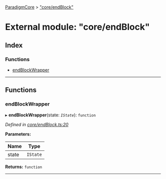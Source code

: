 [ParadigmCore](../README.md) > ["core/endBlock"](../modules/_core_endblock_.md)

# External module: "core/endBlock"

## Index

### Functions

* [endBlockWrapper](_core_endblock_.md#endblockwrapper)

---

## Functions

<a id="endblockwrapper"></a>

###  endBlockWrapper

▸ **endBlockWrapper**(state: *`IState`*): `function`

*Defined in [core/endBlock.ts:20](https://github.com/paradigmfoundation/paradigmcore/blob/7bb994c/src/core/endBlock.ts#L20)*

**Parameters:**

| Name | Type |
| ------ | ------ |
| state | `IState` |

**Returns:** `function`

___


